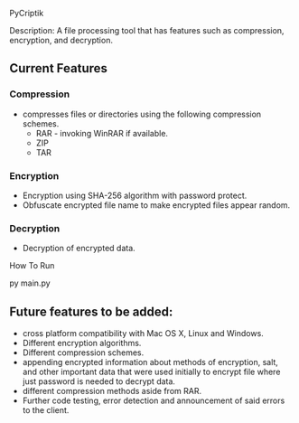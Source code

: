 PyCriptik

Description: A file processing tool that has features such as compression, encryption, and decryption. 

Current Features 
----------------------------
### Compression
- compresses files or directories using the following compression schemes. 
  - RAR - invoking WinRAR if available. 
  - ZIP
  - TAR 

### Encryption 
- Encryption using SHA-256 algorithm with password protect. 
- Obfuscate encrypted file name to make encrypted files appear random.

### Decryption 
- Decryption of encrypted data. 

How To Run 

py main.py 

Future features to be added:
----------------------------
- cross platform compatibility with Mac OS X, Linux and Windows. 
- Different encryption algorithms. 
- Different compression schemes. 
- appending encrypted information about methods of encryption, salt, and other important data that were used initially to encrypt file where just password is needed to decrypt data. 
- different compression methods aside from RAR. 
- Further code testing, error detection and announcement of said errors to the client. 